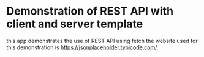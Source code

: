 # Demonstration of REST API with client and server template

this app demonstrates the use of REST API using fetch
the website used for this demonstration is https://jsonplaceholder.typicode.com/
